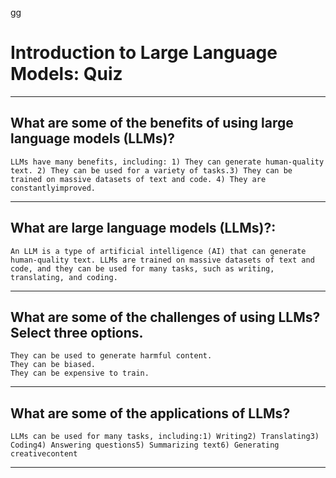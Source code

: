 gg
# Introduction to Large Language Models: Quiz
____
## What are some of the benefits of using large language models (LLMs)?
```LLMs have many benefits, including: 1) They can generate human-quality text. 2) They can be used for a variety of tasks.3) They can be trained on massive datasets of text and code. 4) They are constantlyimproved.```
____
## What are large language models (LLMs)?:
```An LLM is a type of artificial intelligence (AI) that can generate human-quality text. LLMs are trained on massive datasets of text and code, and they can be used for many tasks, such as writing, translating, and coding.```
____
## What are some of the challenges of using LLMs? Select three options.
```They can be used to generate harmful content.``` <br>
```They can be biased.```<br>
```They can be expensive to train.```
____
## What are some of the applications of LLMs?
```LLMs can be used for many tasks, including:1) Writing2) Translating3) Coding4) Answering questions5) Summarizing text6) Generating creativecontent```
____
